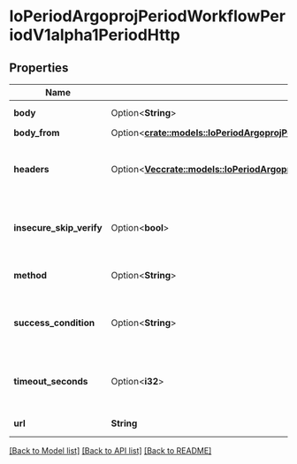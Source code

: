 # IoPeriodArgoprojPeriodWorkflowPeriodV1alpha1PeriodHttp

## Properties

Name | Type | Description | Notes
------------ | ------------- | ------------- | -------------
**body** | Option<**String**> | Body is content of the HTTP Request | [optional]
**body_from** | Option<[**crate::models::IoPeriodArgoprojPeriodWorkflowPeriodV1alpha1PeriodHttpBodySource**](io.argoproj.workflow.v1alpha1.HTTPBodySource.md)> |  | [optional]
**headers** | Option<[**Vec<crate::models::IoPeriodArgoprojPeriodWorkflowPeriodV1alpha1PeriodHttpHeader>**](io.argoproj.workflow.v1alpha1.HTTPHeader.md)> | Headers are an optional list of headers to send with HTTP requests | [optional]
**insecure_skip_verify** | Option<**bool**> | InsecureSkipVerify is a bool when if set to true will skip TLS verification for the HTTP client | [optional]
**method** | Option<**String**> | Method is HTTP methods for HTTP Request | [optional]
**success_condition** | Option<**String**> | SuccessCondition is an expression if evaluated to true is considered successful | [optional]
**timeout_seconds** | Option<**i32**> | TimeoutSeconds is request timeout for HTTP Request. Default is 30 seconds | [optional]
**url** | **String** | URL of the HTTP Request | 

[[Back to Model list]](../README.md#documentation-for-models) [[Back to API list]](../README.md#documentation-for-api-endpoints) [[Back to README]](../README.md)


